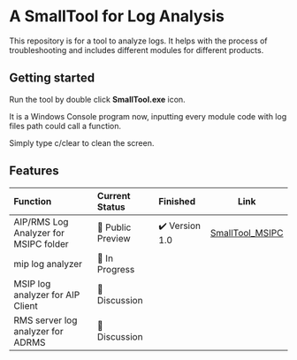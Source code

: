 # A SmallTool for Log Analysis 
This repository is for a tool to analyze logs. It helps with the process of troubleshooting and includes different modules for different products.
## Getting started

Run the tool by double click **SmallTool.exe** icon.

It is a Windows Console program now, inputting every module code with log files path could call a function.

Simply type c/clear to clean the screen.
## Features

| Function                              | Current Status         | Finished                       | Link |
| :------------------------------------ | :--------------------- | :----------------------------- | ---- |
| AIP/RMS Log Analyzer for MSIPC folder | :star2: Public Preview | :heavy_check_mark: Version 1.0 | [SmallTool_MSIPC](https://github.com/ChrisChenMS/SmallTool_MSIPC)     |
| mip log analyzer                      | :calendar: In Progress |                                |      |
| MSIP log analyzer for AIP Client      | :dart: Discussion      |                                |      |
| RMS server log analyzer for ADRMS     | :dart: Discussion      |                                |      |

